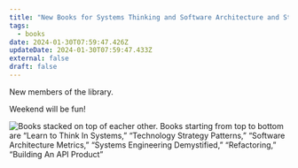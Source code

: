 ```yaml
---
title: "New Books for Systems Thinking and Software Architecture and Strategy"
tags:
  - books
date: 2024-01-30T07:59:47.426Z
updateDate: 2024-01-30T07:59:47.433Z
external: false
draft: false
---
```

New members of the library.

Weekend will be fun!

![Books stacked on top of eacher other. Books starting from top to bottom are “Learn to Think In Systems,” “Technology Strategy Patterns,” “Software Architecture Metrics,” “Systems Engineering Demystified,” “Refactoring,” “Building An API Product”](/images/content/journal/2024-01-30-09.02.23.jpg)